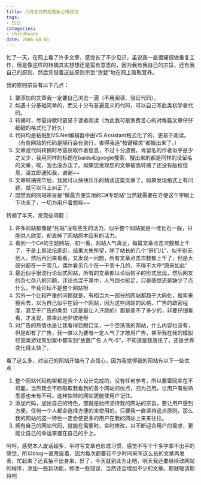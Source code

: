 ```yaml
---
title: 八月五日网站更新心情日记
tags:
- 日记
categories:
- childhoods
date: 2006-08-05
---
```


忙了一天，在网上看了许多文章，感觉长了不少见识，虽说我一直很痛恨做重复工作，但是像这样的转摘其实想想还是蛮有意思的，因为我有我自己的宗旨，还有我自己的原则，然后凭借着这些原则宗旨“贪婪”地在网上吸取营养。

我的原则宗旨有以下几点：

1. 要添加的文章我一定要自己浏览一遍（不用阅读、验证代码）。
2. 如遇十分基础简单的，而又十分有普遍意义的代码，可以自己写此类初学者代码。
3. 转摘时，尽量诗歌时更易于读者阅读（为此我可是煞费苦心的对每篇文章仔仔细细的格式化了好久）
4. 代码均是粘贴到VS.Net编辑器中由VS Assistant格式化了的，更易于阅读。（有些网站的代码是隔行会有空行，害得我连“按键精灵”都搬出来了。）
5. 文章或代码转摘时尽量获取作者信息，不过十分遗憾，肯留名的作者似乎是少之又少，我用同样的标题在baidu和google搜索，搜出来的都是同样的没留名的文章，唉，我也没办法了。如果您发现您的文章被我转摘了还没有版权信息，请立即通知我，谢谢~~
6. 文章转摘完毕后，我就可以快快乐乐的精读这篇文章了。如果发现格式上有问题，就可以马上纠正了。
7. 既然我的网站宗旨是“做最方便实用的C#专题站”当然就需要在方便这个字眼上下功夫了，一切为用户着想嘛~~

转摘了半天，发现些问题：

1. 许多网站都像是“死站”没有些生的活力，似乎整个网站就是一堆化石一般，只能供人欣赏，却丢掉了网站原本应有的活力。
2. 看到一个C#的主题网站，初一看，网站人气真足，每篇文章点击次数都上千了，于是上其论坛逛逛，结果大失所望，除了站长的几个“哥们儿”，似乎别无他人。然后再回来看看，又发现一问题，所有文章点击次数都上千了，但是大部分都在一千零几，偶尔看见几个在一千零十几的，不得不大呼“原来如此”
3. 最近似乎很流行论坛式网站，所有的文章都以论坛帖子的形式出现，然后网友的杂七杂八的问题、评论也混于其中，人气倒也挺足，只是感觉还是缺少了点什么，毕竟论坛不是整个网站呀
4. 另外一个比较严重的问题就是，有相当大一部分的网站都趋于大同化，搜索来搜索去，以为自己似乎在同一个网站，因为这些网站的风格、广告的疏密程度，甚至于广告的类型（这是最让人汗颜的）都是差不了多少的，非要仔细看看，才发现，原来此地非彼地呀
5. 对广告的热情也是让我看得目瞪口呆，一个空荡荡的网站，什么内容也没有，但是却有了广告，我一直以为要有一定人气了才敢用广告，甚至我在我的模拟经营类游戏策划案中都写到“放置广告 人气-5”，不知道是我落伍了，还是世界变化得太快了。

看了这么多，对自己的网站开始有了点信心，因为我觉得我的网站有以下一些优点：

1. 整个网站代码构架都是我个人设计完成的，没有任何参考，所以要雷同实在不可能，当然我会不断吸取我看到的各个网站的优点，归为己用，让用户有些熟悉感也未有不可。这样独特的网站更能使用户记住。
2. 添加代码，加出自己的特色，那就是始终坚持我的网站的宗旨，要让用户感到方便，任何一个人都会选择方便的来使用的，只要我一直坚持这点原则，那么我的网站的这一特色一定会使更多的用户在我的网站上来来往往。
3. 拥有自己的网站代码，就能在需要时，实时修改，以不断迎合用户的需求，更能让自己的命运掌握在自己的手上。

呵呵，感觉本人废话超多，平时写文章也形成习惯，感觉不写个千多字拿不出手的感觉，所以blog一直荒废着，因为每次都要花不少时间来写这么长的文章再发表，忙起来了还真抽不出身来，好了，今天就到此为止吧，明天我还要继续改网站的程序，添加一些新功能，修改一些错误，当然还会增加不少的文章。那就敬请期待吧

